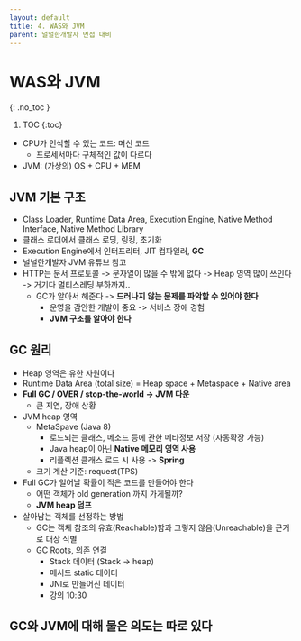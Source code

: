 ```yaml
---
layout: default
title: 4. WAS와 JVM
parent: 널널한개발자 면접 대비
---
```


# WAS와 JVM
{: .no_toc }

1. TOC
{:toc}

- CPU가 인식할 수 있는 코드: 머신 코드
  - 프로세서마다 구체적인 값이 다르다
- JVM: (가상의) OS + CPU + MEM

## JVM 기본 구조

- Class Loader, Runtime Data Area, Execution Engine, Native Method Interface, Native Method Library
- 클래스 로더에서 클래스 로딩, 링킹, 초기화
- Execution Engine에서 인터프리터, JIT 컴파일러, **GC**
- 널널한개발자 JVM 유튜브 참고
- HTTP는 문서 프로토콜 -> 문자열이 많을 수 밖에 없다 -> Heap 영역 많이 쓰인다 -> 거기다 멀티스레딩 부하까지..
  - GC가 알아서 해준다  -> **드러나지 않는 문제를 파악할 수 있어야 한다**
    - 운영을 감안한 개발이 중요 -> 서비스 장애 경험
    - **JVM 구조를 알아야 한다**

## GC 원리

- Heap 영역은 유한 자원이다
- Runtime Data Area (total size) = Heap space + Metaspace + Native area
- **Full GC / OVER / stop-the-world -> JVM 다운**
  - 큰 지연, 장애 상황
- JVM heap 영역
  - MetaSpave (Java 8)
    - 로드되는 클래스, 메소드 등에 관한 메타정보 저장 (자동확장 가능)
    - Java heap이 아닌 **Native 메모리 영역 사용**
    - 리플렉션 클래스 로드 시 사용 -> **Spring**
  - 크기 계산 기준: request(TPS)
- Full GC가 일어날 확률이 적은 코드를 만들어야 한다
  - 어떤 객체가 old generation 까지 가게될까?
  - **JVM heap 덤프**
- 살아남는 객체를 선정하는 방법
  - GC는 객체 참조의 유효(Reachable)함과 그렇지 않음(Unreachable)을 근거로 대상 식별
  - GC Roots, 의존 연결
    - Stack 데이터 (Stack -> heap)
    - 메서드 static 데이터
    - JNI로 만들어진 데이터
    - 강의 10:30

## GC와 JVM에 대해 물은 의도는 따로 있다

